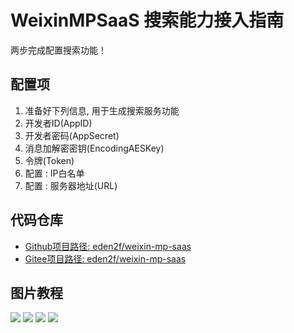 # WeixinMPSaaS 搜索能力接入指南

两步完成配置搜索功能！
## 配置项

1.  准备好下列信息, 用于生成搜索服务功能 
   1. 开发者ID(AppID)
   2. 开发者密码(AppSecret)
   3. 消息加解密密钥(EncodingAESKey)
   4. 令牌(Token)
2.  配置 : IP白名单 
3.  配置 : 服务器地址(URL) 
## 代码仓库

- [Github项目路径: eden2f/weixin-mp-saas](https://github.com/eden2f/weixin-mp-saas)
- [Gitee项目路径: eden2f/weixin-mp-saas](https://gitee.com/eden2f/weixin-mp-saas)
## 图片教程
![](https://eden-notes-pic-hosting.oss-cn-shenzhen.aliyuncs.com/notes/images/20240325002346.png#id=HoYmu&originHeight=1417&originWidth=1811&originalType=binary&ratio=1&rotation=0&showTitle=false&status=done&style=none&title=)
![](https://eden-notes-pic-hosting.oss-cn-shenzhen.aliyuncs.com/notes/images/20240325002407.png#id=v9u3c&originHeight=1417&originWidth=1811&originalType=binary&ratio=1&rotation=0&showTitle=false&status=done&style=none&title=)
![](https://eden-notes-pic-hosting.oss-cn-shenzhen.aliyuncs.com/notes/images/20240325002445.png#id=wxwsL&originHeight=651&originWidth=1200&originalType=binary&ratio=1&rotation=0&showTitle=false&status=done&style=none&title=)
![](https://eden-notes-pic-hosting.oss-cn-shenzhen.aliyuncs.com/notes/images/20240325002507.png#id=RyjFm&originHeight=651&originWidth=1200&originalType=binary&ratio=1&rotation=0&showTitle=false&status=done&style=none&title=)
